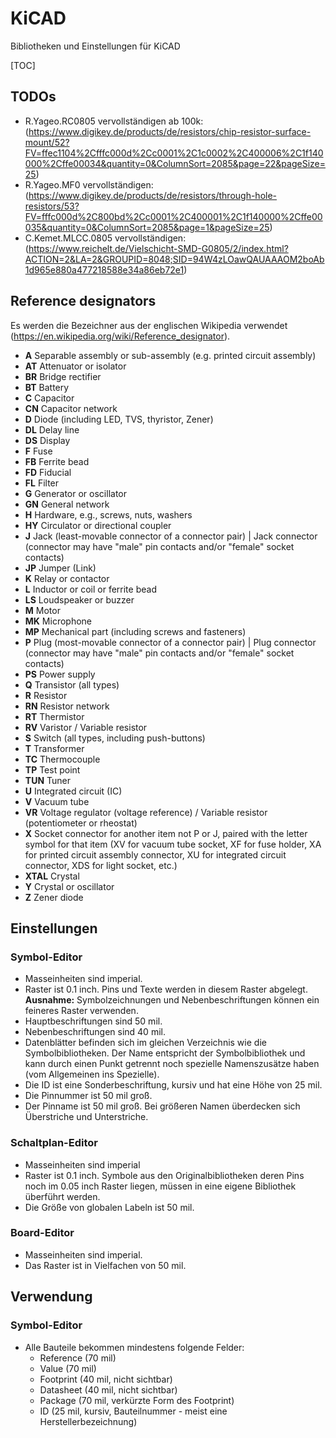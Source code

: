 # KiCAD

Bibliotheken und Einstellungen für KiCAD

[TOC]

## TODOs
- R.Yageo.RC0805 vervollständigen ab 100k: (https://www.digikey.de/products/de/resistors/chip-resistor-surface-mount/52?FV=ffec1104%2Cfffc000d%2Cc0001%2C1c0002%2C400006%2C1f140000%2Cffe00034&quantity=0&ColumnSort=2085&page=22&pageSize=25)
- R.Yageo.MF0 vervollständigen: (https://www.digikey.de/products/de/resistors/through-hole-resistors/53?FV=fffc000d%2C800bd%2Cc0001%2C400001%2C1f140000%2Cffe00035&quantity=0&ColumnSort=2085&page=1&pageSize=25)
- C.Kemet.MLCC.0805 vervollständigen: (https://www.reichelt.de/Vielschicht-SMD-G0805/2/index.html?ACTION=2&LA=2&GROUPID=8048;SID=94W4zLOawQAUAAAOM2boAb1d965e880a477218588e34a86eb72e1)

## Reference designators
Es werden die Bezeichner aus der englischen Wikipedia verwendet (https://en.wikipedia.org/wiki/Reference_designator).
- **A**	Separable assembly or sub-assembly (e.g. printed circuit assembly)
- **AT**	Attenuator or isolator
- **BR**	Bridge rectifier
- **BT**	Battery
- **C**		Capacitor
- **CN**	Capacitor network
- **D**		Diode (including LED, TVS, thyristor, Zener)
- **DL**	Delay line
- **DS**	Display
- **F**		Fuse
- **FB**	Ferrite bead
- **FD**	Fiducial
- **FL**	Filter
- **G**		Generator or oscillator
- **GN**	General network
- **H**		Hardware, e.g., screws, nuts, washers
- **HY**	Circulator or directional coupler
- **J**		Jack (least-movable connector of a connector pair) | Jack connector (connector may have "male" pin contacts and/or "female" socket contacts)
- **JP**	Jumper (Link)
- **K**	Relay or contactor
- **L**	Inductor or coil or ferrite bead
- **LS**	Loudspeaker or buzzer
- **M**	Motor
- **MK**	Microphone
- **MP**	Mechanical part (including screws and fasteners)
- **P**	Plug (most-movable connector of a connector pair) | Plug connector (connector may have "male" pin contacts and/or "female" socket contacts)
- **PS**	Power supply
- **Q**	Transistor (all types)
- **R**	Resistor
- **RN**	Resistor network
- **RT**	Thermistor
- **RV**	Varistor / Variable resistor
- **S**	Switch (all types, including push-buttons)
- **T**	Transformer
- **TC**	Thermocouple
- **TP**	Test point
- **TUN**	Tuner
- **U**	Integrated circuit (IC)
- **V**	Vacuum tube
- **VR**	Voltage regulator (voltage reference) / Variable resistor (potentiometer or rheostat)
- **X**	Socket connector for another item not P or J, paired with the letter symbol for that item (XV for vacuum tube socket, XF for fuse holder, XA for printed circuit assembly connector, XU for integrated circuit connector, XDS for light socket, etc.)
- **XTAL**	Crystal
- **Y**	Crystal or oscillator
- **Z**	Zener diode

## Einstellungen
### Symbol-Editor
- Masseinheiten sind imperial.
- Raster ist 0.1 inch. Pins und Texte werden in diesem Raster abgelegt. **Ausnahme:** Symbolzeichnungen und Nebenbeschriftungen können ein feineres Raster verwenden.
- Hauptbeschriftungen sind 50 mil.
- Nebenbeschriftungen sind 40 mil.
- Datenblätter befinden sich im gleichen Verzeichnis wie die Symbolbibliotheken. Der Name entspricht der Symbolbibliothek und kann durch einen Punkt getrennt noch spezielle Namenszusätze haben (vom Allgemeinen ins Spezielle).
- Die ID ist eine Sonderbeschriftung, kursiv und hat eine Höhe von 25 mil.
- Die Pinnummer ist 50 mil groß.
- Der Pinname ist 50 mil groß. Bei größeren Namen überdecken sich Überstriche und Unterstriche.

### Schaltplan-Editor
- Masseinheiten sind imperial
- Raster ist 0.1 inch. Symbole aus den Originalbibliotheken deren Pins noch im 0.05 inch Raster liegen, müssen in eine eigene Bibliothek überführt werden.
- Die Größe von globalen Labeln ist 50 mil.

### Board-Editor
- Masseinheiten sind imperial.
- Das Raster ist in Vielfachen von 50 mil.

## Verwendung
### Symbol-Editor
- Alle Bauteile bekommen mindestens folgende Felder:
	- Reference (70 mil)
	- Value (70 mil)
	- Footprint (40 mil, nicht sichtbar)
	- Datasheet (40 mil, nicht sichtbar)
	- Package (70 mil, verkürzte Form des Footprint)
	- ID (25 mil, kursiv, Bauteilnummer - meist eine Herstellerbezeichnung)